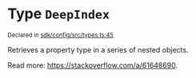 # Type `DeepIndex`
<sub>Declared in [sdk/config/src/types.ts:45](https://github.com/dxos/dxos/blob/8ed3715dc/packages/sdk/config/src/types.ts#L45)</sub>


Retrieves a property type in a series of nested objects.

Read more: https://stackoverflow.com/a/61648690.



